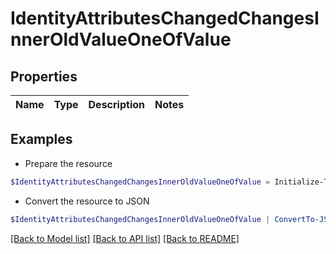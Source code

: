 # IdentityAttributesChangedChangesInnerOldValueOneOfValue
## Properties

Name | Type | Description | Notes
------------ | ------------- | ------------- | -------------

## Examples

- Prepare the resource
```powershell
$IdentityAttributesChangedChangesInnerOldValueOneOfValue = Initialize-Tm.BetaIdentityAttributesChangedChangesInnerOldValueOneOfValue 
```

- Convert the resource to JSON
```powershell
$IdentityAttributesChangedChangesInnerOldValueOneOfValue | ConvertTo-JSON
```

[[Back to Model list]](../README.md#documentation-for-models) [[Back to API list]](../README.md#documentation-for-api-endpoints) [[Back to README]](../README.md)

